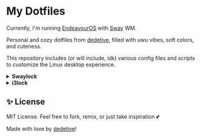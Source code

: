 # My Dotfiles

Currently, I'm running [EndeavourOS](https://endeavouros.com) with [Sway](https://swaywm.org) WM.

Personal and cozy dotfiles from [dedetive](https://github.com/dedetive), filled with uwu vibes, soft colors, and cuteness.

This repository includes (or will include, idk) various config files and scripts to customize the Linux desktop experience.

<details>
  <summary><strong>Swaylock</strong></summary>
  
## swaylock/

A soft and colorful `swaylock-effects` configuration inspired by cozy aesthetics 💖

## 📄 Files

Inside the `swaylock/` directory, you'll find a custom lockscreen setup using `swaylock-effects`, with multiple styles split into clean and reusable files.

```text
bibi-dotfiles/
├── swaylock/
│   ├── lock.sh
│   └── styles/
│       ├── main.style
│       └── success.style
└── Other stuff!
```

- 🎀 `lock.sh` — a script that handles two-stage locking with password validation
- 🌸 `main.style` — the style used before entering the password
- 🌿 `success.style` — the style used after entering the correct password, skippable but disappears in 1.8 seconds

---

## 💡 Features

✨ Custom messages like:
- `"o/"` and small `"uwu"` instead of time/date
- `":0"` for caps-lock
- `"Hmm... <.<"` for verifying
- `"o.O"` for cleared
- `"Naw >:("` for wrong password
- `":3"` and small `"Yippeee"` after success

🎨 Personalized colors for every state:
- Idle
- Verifying
- Wrong password
- Cleared
- Correct/Post-auth

📸 Uses:
- High `--effect-blur` and low `--effect-pixelate` for a dreamy look and privacy
- `--effect-vignette` for cooler visuals
- Screenshots background (`--screenshots`)
- Cute texts
- All rings, insides and text colors were handpicked and are different per state, all deep yet soft:
  - Regular: Purple and pink
  - Cleared: Orange
  - Verifying: Blue
  - Wrong: Red
  - Correct: Green

---

## 🧪 Dependencies

Make sure to install:

- [swaylock-effects](https://github.com/mortie/swaylock-effects)
- Wayland (tested on sway)

---

## 🛠 How to Use

```bash
git clone https://github.com/dedetive/bibi-dotfiles.git
cd bibi-dotfiles/swaylock
chmod +x lock.sh
./lock.sh
```

The script first locks with a password-required swaylock using `main.style`.  
If the password is correct, it launches a second swaylock in `--grace` mode with `success.style`, just because I find it cute when there's a success screen.

> ⚠️ **Note**: Due to how `swaylock-effects` handles screen drawing, there’s a tiny flicker between the first and second lock — the screen briefly shows your desktop before applying the blur again.  
> I personally don't mind it since the lock is still secure, as you'd already have inserted the correct password and it's just a few milliseconds. I'd be grateful if you'd be able to figure it out, though!

---

## 🖼️ Examples

Main:
![image](https://github.com/user-attachments/assets/f402b225-bd81-4bd2-a530-d2a79071fc25)
Cleared:
![image](https://github.com/user-attachments/assets/287c356e-8410-44f9-bcb7-110537879859)
Verifying:
![image](https://github.com/user-attachments/assets/24c5920e-1e7b-41e7-a436-0a58f94d254e)
Wrong:
![image](https://github.com/user-attachments/assets/5a0f3d41-6b36-40b9-a42d-ab6e6ce9e4c6)
Correct:
![image](https://github.com/user-attachments/assets/48787ea5-cadc-4fd9-811a-6d2dd9a9b1f3)

</details>

<details> <summary><strong>i3lock</strong></summary>
  
## i3lock/

A dreamy and colorful i3lock setup powered by maim and imagemagick, styled with cute vibes and a soft pastel aesthetic 🌸

## 📄 Files

Inside the i3lock/ directory, you’ll find a custom lockscreen setup using i3lock, blurred screenshots, and themed style files.

```text
bibi-dotfiles/
├── i3lock/
│   ├── lock.sh
│   └── styles/
│       ├── main.style
│       └── success.style
└── Other stuff!
```

- 🎀 `lock.sh` — a script that handles two-stage locking with password validation
- 🌸 `main.style` — the style used before entering the password
- 🌿 `success.style` — the style used after entering the correct password, skippable but disappears in 1.8 seconds

## 💡 Features

✨ Custom messages like:
- `"o/"` and small `"uwu"` instead of time/date
- `":0"` for caps-lock
- `"Hmm... <.<"` for verifying
- `"o.O"` for cleared
- `"Naw >:("` for wrong password
- `":3"` and small `"Yippeee"` after success

🎨 Personalized colors for every state:
- Idle
- Verifying
- Wrong password
- Cleared
- Correct/Post-auth

📸 Uses:
- Takes a real-time screenshot with `maim`
- Applies heavy blur, vignette, and soft darkening using `imagemagick`
- Cute texts
- All rings, insides and text colors were handpicked and are different per state, all deep yet soft:
  - Regular: Purple and pink
  - Cleared: Orange
  - Verifying: Blue
  - Wrong: Red
  - Correct: Green

---

## 🧪 Dependencies

Make sure to install:

- [i3lock](https://github.com/i3/i3lock)
- [maim](https://github.com/naelstrof/maim)
- [ImageMagick](https://github.com/ImageMagick/ImageMagick)
- X11, doesn't necessarily have to be i3!

---

## 🛠 How to Use

```bash
git clone https://github.com/dedetive/bibi-dotfiles.git
cd bibi-dotfiles/i3lock
chmod +x lock.sh
./lock.sh
```

The script will:
1. Take a screenshot of the current screen
2. Apply blur and vignette using imagemagick
3. Launch i3lock with the main style
4. If the password is correct, it launches a second i3lock instance with a success style (just for a little celebration)
5. Waits for 1.8 seconds or enter input
6. Fades out the lock gracefully

> ⚠️ **Note**: The success lock is mostly aesthetic and shows a soft confirmation that you did well. You can disable this behavior by editing the script.

---

## 🖼️ Examples

Main:
![image](https://github.com/user-attachments/assets/f402b225-bd81-4bd2-a530-d2a79071fc25)
Cleared:
![image](https://github.com/user-attachments/assets/287c356e-8410-44f9-bcb7-110537879859)
Verifying:
![image](https://github.com/user-attachments/assets/24c5920e-1e7b-41e7-a436-0a58f94d254e)
Wrong:
![image](https://github.com/user-attachments/assets/5a0f3d41-6b36-40b9-a42d-ab6e6ce9e4c6)
Correct:
![image](https://github.com/user-attachments/assets/48787ea5-cadc-4fd9-811a-6d2dd9a9b1f3)

</details>

## ✨ License

MIT License.
Feel free to fork, remix, or just take inspiration 💕

Made with love by [dedetive](https://github.com/dedetive)!

